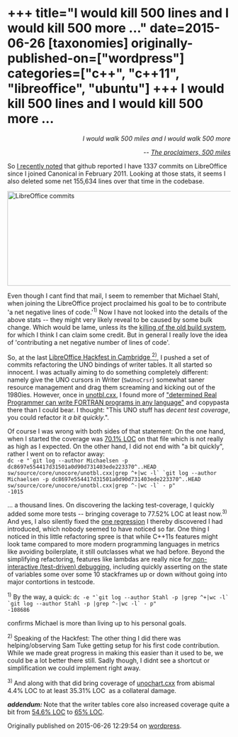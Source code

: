 +++
title="I would kill 500 lines and I would kill 500 more ..."
date=2015-06-26
[taxonomies]
originally-published-on=["wordpress"]
categories=["c++", "c++11", "libreoffice", "ubuntu"]
+++
I would kill 500 lines and I would kill 500 more ...
====================================================

<p style="text-align:right;"><em>I would walk 500 miles and I would walk 500 more</em></p>
<p style="text-align:right;"><em>-- <a href="https://www.youtube.com/watch?v=tM0sTNtWDiI">The proclaimers, 500 miles</a></em></p>

<p style="text-align:left;">So <a href="https://twitter.com/Sweet5hark/status/613846026118668288">I recently noted</a> that github reported I have 1337 commits on LibreOffice since I joined Canonical in February 2011. Looking at those stats, it seems I also deleted some net 155,634 lines over that time in the codebase.</p>
<p style="text-align:left;"><a href="/img/wp/2015/06/leetcommits.png"><img class="aligncenter size-large wp-image-1078" src="/img/wp/2015/06/leetcommits.png?w=519" alt="LibreOffice commits" width="519" height="213" /></a></p>
<p style="text-align:left;">Even though I cant find that mail, I seem to remember that Michael Stahl, when joining the LibreOffice project proclaimed his goal to be to contribute 'a net negative lines of code.'<sup>1)</sup> Now I have not looked into the details of the above stats -- they might very likely reveal to be caused by some bulk change. Which would be lame, unless its the <a href="https://skyfromme.wordpress.com/2013/02/28/one/">killing of the old build system</a>, for which I think I can claim some credit. But in general I really love the idea of 'contributing a net negative number of lines of code'.</p>
<p style="text-align:left;">So, at the last <a href="https://wiki.documentfoundation.org/Hackfest/Cambridge2015">LibreOffice Hackfest in Cambridge <sup>2)</sup></a>, I pushed a set of commits refactoring the UNO bindings of writer tables. It all started so innocent. I was actually aiming to do something completely different: namely give the UNO cursors in Writer (<code>SwUnoCrsr</code>) somewhat saner resource management and drag them screaming and kicking out of the 1980ies. However, once in <a href="https://github.com/LibreOffice/core/blob/master/sw/source/core/unocore/unotbl.cxx">unotbl.cxx</a>, I found more of <a href="http://www.ee.ryerson.ca/~elf/hack/realmen.html">"determined Real Programmer can write FORTRAN programs in any language"</a> and copypasta there than I could bear. I thought: "This UNO stuff has <em>decent test coverage</em>, you could refactor it <em>a bit</em> <em>quickly</em>.".</p>
Of course I was wrong with both sides of that statement: On the one hand, when I started the coverage was <a href="http://dev-builds.libreoffice.org/lcov_reports/master~2014-11-02_22.37.32/sw/source/core/unocore/unotbl.cxx.gcov.html">70.1% LOC</a> on that file which is not really as high as I expected. On the other hand, I did not end with "a bit quickly", rather I went on to refactor away:<code>
dc -e "`git log --author Michaelsen -p dc8697e554417d31501a0d90d731403ede223370^..HEAD sw/source/core/unocore/unotbl.cxx|grep ^+|wc -l` `git log --author Michaelsen -p dc8697e554417d31501a0d90d731403ede223370^..HEAD sw/source/core/unocore/unotbl.cxx|grep ^-|wc -l` - p"
-1015
</code>
<p style="text-align:left;">... a thousand lines. On discovering the lacking test-coverage, I quickly added some more tests -- bringing coverage to 77.52% LOC at least now.<sup>3)</sup> And yes, I also silently fixed the <a href="https://github.com/LibreOffice/core/commit/684d2ad37aed1240eea03dac381acd1c73383b20">one regression</a> I thereby discovered I had introduced, which nobody seemed to have noticed so far. One thing I noticed in this little refactoring spree is that while C++11s features might look tame compared to more modern programming languages in metrics like avoiding boilerplate, it still outclasses what we had before. Beyond the simplifying refactoring, features like lambdas are really nice for<a href="http://nabble.documentfoundation.org/OSX-uiwriter-stacktrace-needed-tp4151007p4151083.html"> non-interactive (test-driven) debugging,</a> including quickly asserting on the state of variables some over some 10 stackframes up or down without going into major contortions in testcode.</p>
<sup>1)</sup> By the way, a quick:
<code>dc -e "`git log --author Stahl -p |grep ^+|wc -l` `git log --author Stahl -p |grep ^-|wc -l` - p"
-108686</code>

confirms Michael is more than living up to his personal goals.

<sup>2) </sup>Speaking of the Hackfest: The other thing I did there was helping/observing Sam Tuke getting setup for his first code contribution. While we made great progress in making this easier than it used to be, we could be a lot better there still. Sadly though, I didnt see a shortcut or simplification we could implement right away.

<sup>3) </sup>And along with that did bring coverage of <a href="http://lcov.libreoffice.org/sw/source/core/unocore/unochart.cxx.gcov.html">unochart.cxx</a> from abismal 4.4% LOC to at least 35.31% LOC  as a collateral damage.

<strong><em>addendum: </em></strong>Note that the writer tables core also increased coverage quite a bit from <a href="http://dev-builds.libreoffice.org/lcov_reports/master~2014-11-02_22.37.32/sw/source/core/table/index.html">54.6% LOC</a> to <a href="http://lcov.libreoffice.org/sw/source/core/table/index.html">65% LOC</a>.

Originally published on 2015-06-26 12:29:54 on [wordpress](https://skyfromme.wordpress.com/2015/06/26/i-would-kill-500-lines-and-i-would-kill-500-more/).
